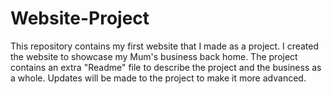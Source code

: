 # Website-Project
This repository contains my first website that I made as a project. I created the website to showcase my Mum's business back home. The project contains an extra "Readme" file to describe the project and the business as a whole. Updates will be made to the project to make it more advanced.

